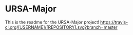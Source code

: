 URSA-Major
==========
 This is the readme for the URSA-Major project!
https://travis-ci.org/[USERNAME]/[REPOSITORY].svg?branch=master